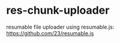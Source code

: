 # res-chunk-uploader

resumable file uploader using resumable.js: https://github.com/23/resumable.js

